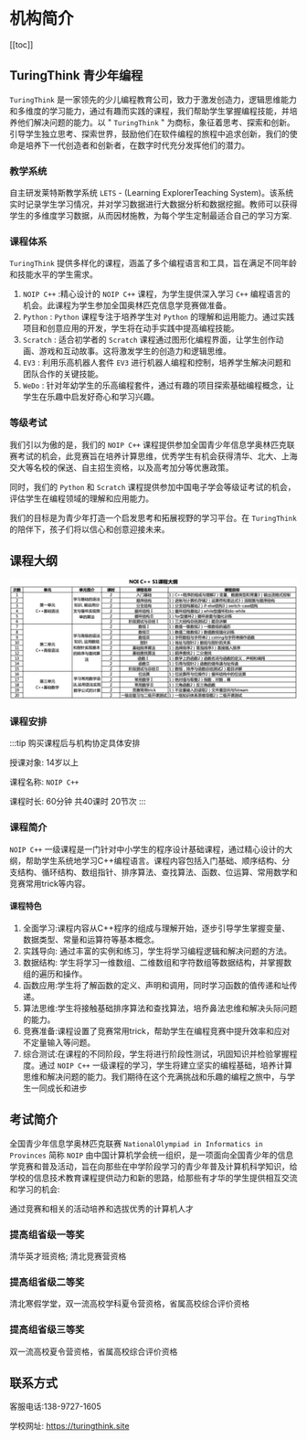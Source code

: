 
# 机构简介

[[toc]]

## TuringThink 青少年编程

 `TuringThink` 是一家领先的少儿编程教育公司，致力于激发创造力，逻辑思维能力和多维度的学习能力，通过有趣而实践的课程，我们帮助学生掌握编程技能，并培养他们解决问题的能力。以 " `TuringThink` " 为商标，象征着思考、探索和创新。引导学生独立思考、探索世界，鼓励他们在软件编程的旅程中追求创新，我们的使命是培养下一代创造者和创新者，在数字时代充分发挥他们的潜力。

### 教学系统

自主研发莱特斯教学系统 `LETS` - (Learning ExplorerTeaching System)。该系统实时记录学生学习情况，并对学习数据进行大数据分析和数据挖掘。教师可以获得学生的多维度学习数据，从而因材施教，为每个学生定制最适合自己的学习方案.

### 课程体系

`TuringThink` 提供多样化的课程，涵盖了多个编程语言和工具，旨在满足不同年龄和技能水平的学生需求。

1. `NOIP C++` :精心设计的 `NOIP C++` 课程，为学生提供深入学习 `C++` 编程语言的机会。此课程为学生参加全国奥林匹克信息学竞赛做准备。
2. `Python` : `Python` 课程专注于培养学生对 `Python` 的理解和运用能力。通过实践项目和创意应用的开发，学生将在动手实践中提高编程技能。
3. `Scratch` : 适合初学者的 `Scratch` 课程通过图形化编程界面，让学生创作动画、游戏和互动故事。这将激发学生的创造力和逻辑思维。
4. `EV3` : 利用乐高机器人套件 `EV3` 进行机器人编程和控制，培养学生解决问题和团队合作的关键技能。
5. `WeDo` : 针对年幼学生的乐高编程套件，通过有趣的项目探索基础编程概念，让学生在乐趣中启发好奇心和学习兴趣。

### 等级考试

我们引以为傲的是，我们的 `NOIP C++` 课程提供参加全国青少年信息学奥林匹克联赛考试的机会，此竞赛旨在培养计算思维，优秀学生有机会获得清华、北大、上海交大等名校的保送、自主招生资格，以及高考加分等优惠政策。

同时，我们的 `Python` 和 `Scratch` 课程提供参加中国电子学会等级证考试的机会，评估学生在编程领域的理解和应用能力。

我们的目标是为青少年打造一个启发思考和拓展视野的学习平台。在 `TuringThink` 的陪伴下，孩子们将以信心和创意迎接未来。


## 课程大纲

![](/images/kidsedu/cpp.png)

### 课程安排

:::tip
购买课程后与机构协定具体安排

授课对象: 14岁以上

课程名称:  `NOIP C++` 

课程时长: 60分钟 共40课时 20节次
:::

### 课程简介

 `NOIP C++`  一级课程是一门针对中小学生的程序设计基础课程，通过精心设计的大纲，帮助学生系统地学习C++编程语言。课程内容包括入门基础、顺序结构、分支结构、循环结构、数组指针、排序算法、查找算法、函数、位运算、常用数学和竞赛常用trick等内容。

#### 课程特色

1. 全面学习:课程内容从C++程序的组成与理解开始，逐步引导学生掌握变量、数据类型、常量和运算符等基本概念。
2. 实践导向: 通过丰富的实例和练习，学生将学习编程逻辑和解决问题的方法。
3. 数据结构: 学生将学习一维数组、二维数组和字符数组等数据结构，并掌握数组的遍历和操作。
4. 函数应用:学生将了解函数的定义、声明和调用，同时学习函数的值传递和址传递。
5. 算法思维:学生将接触基础排序算法和查找算法，培乔鼻法忠维和解决头际问题的能力。
6. 竞赛准备:课程设置了竞赛常用trick，帮助学生在编程竞赛中提升效率和应对不定量输入等问题。
7. 综合测试:在课程的不同阶段，学生将进行阶段性测试，巩固知识并检验掌握程度。通过 `NOIP C++`  一级课程的学习，学生将建立坚实的编程基础，培养计算思维和解决问题的能力。我们期待在这个充满挑战和乐趣的编程之旅中，与学生一同成长和进步


## 考试简介
全国青少年信息学奥林匹克联赛 `NationalOlympiad in Informatics in Provinces` 简称 `NOIP` 由中国计算机学会统一组织，是一项面向全国青少年的信息学竞赛和普及活动，旨在向那些在中学阶段学习的青少年普及计算机科学知识，给学校的信息技术教育课程提供动力和新的思路，给那些有才华的学生提供相互交流和学习的机会:

通过竞赛和相关的活动培养和选拔优秀的计算机人才

### 提高组省级一等奖

清华英才班资格; 清北竞赛营资格

### 提高组省级二等奖

清北寒假学堂，双一流高校学科夏令营资格，省属高校综合评价资格

### 提高组省级三等奖

双一流高校夏令营资格，省属高校综合评价资格


## 联系方式

客服电话:138-9727-1605

学校网址: https://turingthink.site
